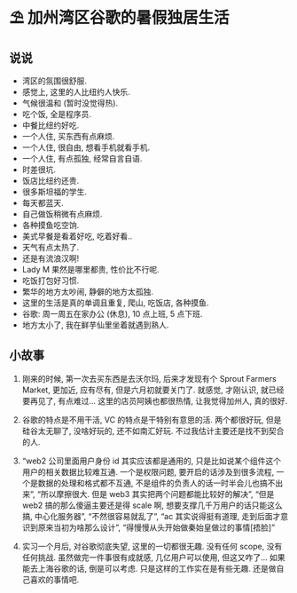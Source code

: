 # ⛱️ 加州湾区谷歌的暑假独居生活

## 说说

- 湾区的氛围很舒服.
- 感觉上, 这里的人比纽约人快乐.
- 气候很温和 (暂时没觉得热).
- 吃个饭, 全是程序员.
- 中餐比纽约好吃.
- 一个人住, 买东西有点麻烦.
- 一个人住, 很自由, 想看手机就看手机.
- 一个人住, 有点孤独, 经常自言自语.
- 时差很坑.
- 饭店比纽约还贵.
- 很多斯坦福的学生.
- 每天都蓝天.
- 自己做饭稍微有点麻烦.
- 各种摸鱼吃空饷.
- 美式早餐是看着好吃, 吃着好看..
- 天气有点太热了.
- 还是有流浪汉啊!
- Lady M 果然是哪里都贵, 性价比不行呢.
- 吃饭打包好习惯.
- 繁华的地方太吵闹, 静僻的地方太孤独.
- 这里的生活是真的单调且重复, 爬山, 吃饭店, 各种摸鱼.
- 谷歌: 周一周五在家办公 (休息), 10 点上班, 5 点下班.
- 地方太小了, 我在鲜芋仙里坐着就遇到熟人.

## 小故事

1. 刚来的时候, 第一次去买东西是去沃尔玛, 后来才发现有个 Sprout Farmers Market, 更加近, 应有尽有, 但是六月初就要关门了. 就感觉, 才刚认识, 就已经要再见了, 有点难过... 这里的店员阿姨也都很热情, 让我觉得加州人, 真的很好.

2. 谷歌的特点是不用干活, VC 的特点是干特别有意思的活. 两个都很好玩, 但是硅谷太无聊了, 没啥好玩的, 还不如南汇好玩. 不过我估计主要还是找不到契合的人.

3. “web2 公司里面用户身份 id 其实应该都是通用的, 只是比如说某个组件这个用户的相关数据比较难互通. 一个是权限问题, 要开启的话涉及到很多流程, 一个是数据的处理和格式都不互通, 不是组件的负责人的话一时半会儿也搞不出来”, “所以摩擦很大. 但是 web3 其实把两个问题都能比较好的解决”, “但是 web2 搞的那么傻逼主要还是得 scale 啊, 想要支撑几千万用户的话只能这么搞, 中心化服务器”, “不然很容易就乱了”, “ac 其实说得挺有道理, 走到后面才意识到原来当初为啥那么设计”, “得慢慢从头开始做秦始皇做过的事情[捂脸]”

4. 实习一个月后, 对谷歌彻底失望, 这里的一切都很无趣. 没有任何 scope, 没有任何挑战. 虽然做完一件事很有成就感, 几亿用户可以使用, 但这又咋了... 如果能去上海谷歌的话, 倒是可以考虑. 只是这样的工作实在是有些无趣. 还是做自己喜欢的事情吧. 